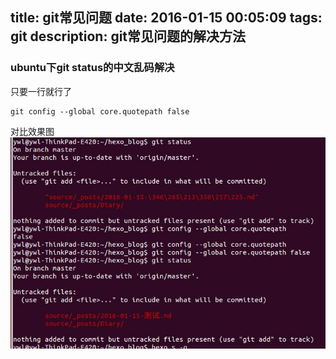 title: git常见问题
date: 2016-01-15 00:05:09
tags: git
description: git常见问题的解决方法
---

### ubuntu下git status的中文乱码解决

只要一行就行了

    git config --global core.quotepath false

对比效果图
![git-status-chinese-messy](images/Git/git-status-chinese-messy.jpg)

